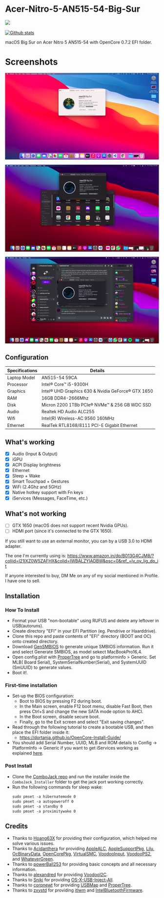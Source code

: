 # Acer-Nitro-5-AN515-54-Big-Sur

![](https://visitor-badge.glitch.me/badge?page_id=itsmeshibintmz.Acer-Nitro-5-AN515-54-Big-Sur) 

[![Github stats](https://img.shields.io/github/downloads/processhacker/processhacker/total.svg?style=for-the-badge&color=red)](https://somsubhra.github.io/github-release-stats/?username=itsmeshibintmz&repository=Acer-Nitro-5-AN515-54-Hackintosh)

macOS Big Sur on Acer Nitro 5 AN515-54 with OpenCore 0.7.2 EFI folder.

# Screenshots
<a href="https://github.com/itsmeshibintmz/Acer-Nitro-5-AN515-54-Big-Sur/blob/main/Screenshots/Screen%20Shot%202021-08-19%20at%206.08.25%20AM.png
"> <img src="Screenshots/Screen Shot 2021-08-19 at 6.08.25 AM.png" alt="light mode"></a>

<a href="https://github.com/itsmeshibintmz/Acer-Nitro-5-AN515-54-Big-Sur/blob/main/Screenshots/Screen%20Shot%202021-08-19%20at%204.56.13%20AM.png
"> <img src="Screenshots/Screen Shot 2021-08-19 at 4.56.13 AM.png" alt="dark mode"></a>

<a href="https://github.com/itsmeshibintmz/Acer-Nitro-5-AN515-54-Big-Sur/blob/main/Screenshots/Screen%20Shot%202021-08-19%20at%206.59.37%20AM.png
"> <img src="Screenshots/Screen Shot 2021-08-19 at 6.59.37 AM.png" alt="dark mode"></a>

<!--

<a href="https://github.com/itsmeshibintmz/Acer-Nitro-5-AN515-54-Big-Sur/blob/main/Screenshots/Screen%20Shot%202021-09-24%20at%207.29.02%20AM.png"> <img src="Screenshots/Screen Shot 2021-09-24 at 7.29.02 AM.png" alt="4K support YouTube"></a>

<a href="https://github.com/itsmeshibintmz/Acer-Nitro-5-AN515-54-Big-Sur/blob/main/Screenshots/Screen%20Shot%202021-09-25%20at%206.02.55%20AM.png"> <img src="Screenshots/Screen Shot 2021-09-25 at 6.02.55 AM.png" alt="Terminal Window with cowsay"></a>

<a href="https://github.com/itsmeshibintmz/Acer-Nitro-5-AN515-54-Big-Sur/blob/main/Screenshots/Screen%20Shot%202021-10-19%20at%205.47.08%20PM.png"> <img src="Screenshots/Screen Shot 2021-10-19 at 5.47.08 PM.png" alt="Cinebench R23 Result"></a>

<a href="https://github.com/itsmeshibintmz/Acer-Nitro-5-AN515-54-Big-Sur/blob/main/Screenshots/Screen%20Shot%202021-10-19%20at%206.08.39%20PM.png"> <img src="Screenshots/Screen Shot 2021-10-19 at 6.08.39 PM.png" alt="Geekbench"></a>

<a href="https://github.com/itsmeshibintmz/Acer-Nitro-5-AN515-54-Big-Sur/blob/main/Screenshots/Screen%20Shot%202021-10-19%20at%206.36.47%20PM.png"> <img src="Screenshots/Screen Shot 2021-10-19 at 6.36.47 PM.png" alt="CPU Score"></a>

<a href="https://github.com/itsmeshibintmz/Acer-Nitro-5-AN515-54-Big-Sur/blob/main/Screenshots/Screen%20Shot%202021-10-19%20at%206.36.57%20PM.png"> <img src="Screenshots/Screen Shot 2021-10-19 at 6.36.57 PM.png" alt="Open CL Score"></a>

-->

## Configuration

| Specifications      | Details                                            |
| ------------------- | -------------------------------------------------- |
| Laptop Model        | AN515-54 59CA                                      |
| Processor           | Intel® Core™ i5-9300H                              |
| Graphics            | Intel® UHD Graphics 630 & Nvidia GeForce® GTX 1650 |
| RAM                 | 16GB DDR4-2666Mhz                                  |
| Disk                | Micron 2200 1TBb PCIe® NVMe™ & 256 GB WDC SSD      |
| Audio               | Realtek HD Audio ALC255                            |
| Wifi                | Intel(R) Wireless-AC 9560 160MHz                   |
| Ethernet            | RealTek RTL8168/8111 PCI-E Gigabit Ethernet        |


## What's working

- [x] Audio (Input & Output)
- [x] iGPU
- [x] ACPI Display brightness
- [x] Ethernet
- [x] Sleep + Wake
- [x] Smart Touchpad + Gestures
- [x] WiFi (2.4Ghz and 5GHz)
- [x] Native hotkey support with Fn keys
- [x] iServices (Messages, FaceTime, etc.)

## What's not working

- [ ] GTX 1650 (macOS does not support recent Nvidia GPUs).
- [ ] HDMI port (since it's connected to the GTX 1650).

If you still want to use an external monitor, you can by a USB 3.0 to HDMI adapter.

The one I'm currently using is: https://www.amazon.in/dp/B013G4CJM8/?coliid=I21IXZ0W5ZAFHX&colid=IWBALZYIADBW&psc=0&ref_=lv_ov_lig_dp_it

If anyone interested to buy, DM Me on any of my social mentioned in Profile. I have one to sell. 

## Installation

### How To Install

- Format your USB "non-bootable" using RUFUS and delete any leftover in USB(autoruns).
- Create directory "EFI" in your EFI Partition (eg. Pendrive or Haarddrive).
- Clone this repo and paste contents of "EFI" directory (BOOT and OC) onto created directory.
- Download [GenSMBIOS](https://github.com/corpnewt/GenSMBIOS) to generate unique SMBIOS information. Run it and select Generate SMBIOS, as model sekect MacBookPro16,4.
- Open config.plist with [ProperTree](https://github.com/corpnewt/ProperTree) and go to platforminfo > Generic. Set MLB( Board Serial), SystemSerialNumber(Serial), and SystemUUID (SmUUID) to generate values.
- Boot it!.

### First-time installation

- Set-up the BIOS configuration:
  - Boot to BIOS by pressing F2 during boot.
  - In the Main screen, enable F12 boot menu, disable Fast Boot, then press Ctrl+S and change the new SATA mode option to AHCI.
  - In the Boot screen, disable secure boot.
  - Finally, go to the Exit screen and select "Exit saving changes".
- Read through the following tutorial to create a bootable USB, and then place the EFI folder inside it:
   - https://dortania.github.io/OpenCore-Install-Guide/
- You should add Serial Number, UUID, MLB and ROM details to Config -> PlatformInfo -> Generic if you want to get iServices working as explained [here](https://dortania.github.io/OpenCore-Post-Install/universal/iservices.html).

### Post Install

- Clone the [ComboJack repo](https://github.com/hackintosh-stuff/ComboJack) and run the installer inside the `ComboJack_Installer` folder to get the jack port working correctly.
- Run the following commands for sleep wake:
  ```
  sudo pmset -a hibernatemode 0
  sudo pmset -a autopoweroff 0
  sudo pmset -a standby 0
  sudo pmset -a proximitywake 0
  ```

## Credits

- Thanks to [Hoang63X](https://github.com/Hoang63X/AN515-54-51X1-Hackintosh) for providing their configuration, which helped me solve various issues.
- Thanks to [Acidanthera](https://github.com/acidanthera) for providing [AppleALC](https://github.com/acidanthera/AppleALC), [AppleSupportPkg](https://github.com/acidanthera/AppleSupportPkg),  [Lilu](https://github.com/acidanthera/Lilu), [OcBinaryData](https://github.com/acidanthera/OcBinaryData), [OpenCorePkg](https://github.com/acidanthera/OpenCorePkg), [VirtualSMC](https://github.com/acidanthera/VirtualSMC), [VoodooInput](https://github.com/acidanthera/VoodooInput), [VoodooPS2](https://github.com/acidanthera/VoodooPS2), and [WhateverGreen](https://github.com/acidanthera/WhateverGreen).
- Thanks to [powerBall253](https://github.com/PowerBall253/AN515-54-Hackintosh) for providing basic concepts and all necessary information.
- Thanks to [alexandred](https://github.com/alexandred) for providing [VoodooI2C](https://github.com/alexandred/VoodooI2C).
- Thanks to [Sniki](https://github.com/Sniki) for providing [OS-X-USB-Inject-All](https://github.com/Sniki/OS-X-USB-Inject-All).
- Thanks to [corpnewt](https://github.com/corpnewt) for providing [USBMap](https://github.com/corpnewt/USBMap) and [ProperTree](https://github.com/corpnewt/ProperTree).
- Thanks to [zxystd](https://github.com/zxystd) for providing [itlwm](https://github.com/OpenIntelWireless/itlwm) and [IntelBluetoothFirmware](https://github.com/zxystd/IntelBluetoothFirmware).
